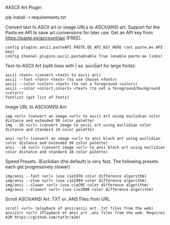 #ASCII Art Plugin

pip install -r requirements.txt

Convert text to ASCII art or image URLs to ASCII/ANSI art. Support for the Paste.ee API to save art conversions for later use.
Get an API key from https://paste.ee/account/api (FREE).
```
config plugins.ascii.pasteAPI PASTE.EE_API_KEY_HERE (set paste.ee API key)
config channel plugins.ascii.pasteEnable True (enable paste.ee links)
```

Text-to-ASCII Art (split lines with | ex. ascii|art for large fonts):
```
ascii <text> (convert <text> to ascii art)
ascii --font <font> <text> (to use chosen <font>)
ascii --color <color> <text> (to set a foreground <color>)
ascii --color <color1,color2> <text> (to set a foreground/background <color>)
fontlist (get list of fonts)
```

Image URL to ASCII/ANSI Art:
```
img <url> (convert an image <url> to ascii art using euclidian color distance and extended 99 color palette)
img --16 <url> (convert image to ascii art using euclidian color distance and standard 16 color palette)
```
```
ansi <url> (convert an image <url> to ansi block art using euclidian color distance and extended 99 color palette)
ansi --16 <url> (convert image <url> to ansi block art using euclidian color distance and standard 16 color palette)
```
Speed Presets. (Euclidian (the default) is very fast. The following presets each get progressively slower)
```
img/ansi --fast <url> (use cie1976 color difference algorithm)
img/ansi --slow <url> (use cie1994 color difference algorithm)
img/ansi --slower <url> (use cieCMC color difference algorithm)
img/ansi --slowest <url> (use cie2000 color difference algorithm)
```

Scroll ASCII/ANSI Art .TXT or .ANS Files from URL
```
scroll <url> (playback of ansi/ascii art .txt files from the web)
ansi2irc <url> (Playback of ansi art .ans files from the web. Requires A2M https://github.com/tat3r/a2m)
```
